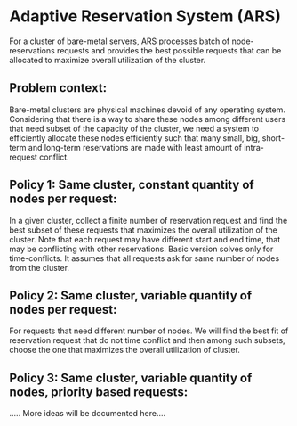 Adaptive Reservation System (ARS)
======================================

For a cluster of bare-metal servers, ARS processes batch of node-reservations requests and
provides the best possible requests that can be allocated to maximize overall utilization of the cluster.


## Problem context:

  Bare-metal clusters are physical machines devoid of any operating system.
  Considering that there is a way to share these nodes among different users that need subset of the capacity of the cluster,
  we need a system to efficiently allocate these nodes efficiently such that many small, big, short-term and long-term reservations
  are made with least amount of intra-request conflict.


## Policy 1: Same cluster, constant quantity of nodes per request:

  In a given cluster, collect a finite number of reservation request and find the best subset of these requests that maximizes the
  overall utilization of the cluster. Note that each request may have different start and end time, that may be conflicting with
  other reservations. Basic version solves only for time-conflicts. It assumes that all requests ask for same number of nodes from
  the cluster.


## Policy 2: Same cluster, variable quantity of nodes per request:

  For requests that need different number of nodes. We will find the best fit of reservation request that do not time conflict
  and then among such subsets, choose the one that maximizes the overall utilization of cluster.

## Policy 3: Same cluster, variable quantity of nodes, priority based requests:


..... More ideas will be documented here....


  